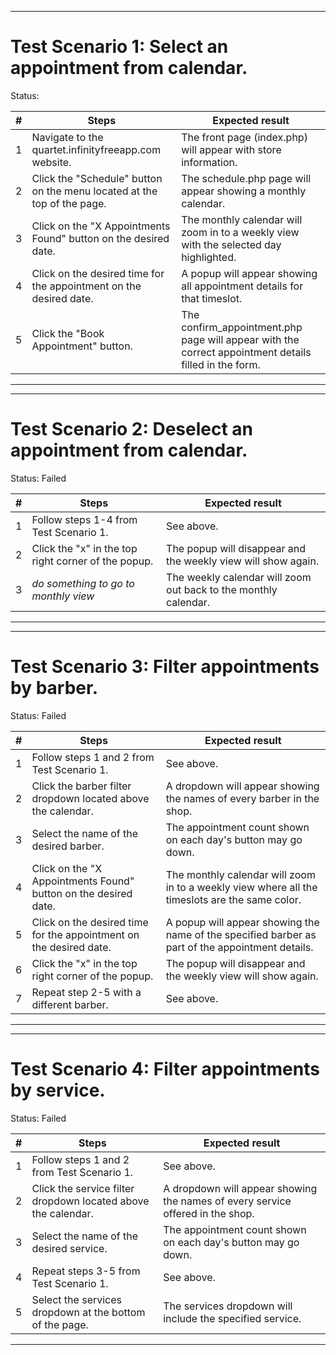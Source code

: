 ****************************************
# Test Scenario 1: Select an appointment from calendar.
Status:

| # | Steps | Expected result |
| --- | --- | --- |
| 1 | Navigate to the quartet.infinityfreeapp.com website. | The front page (index.php) will appear with store information. |
| 2 | Click the "Schedule" button on the menu located at the top of the page. | The schedule.php page will appear showing a monthly calendar. |
| 3 | Click on the "X Appointments Found" button on the desired date. | The monthly calendar will zoom in to a weekly view with the selected day highlighted. |
| 4 | Click on the desired time for the appointment on the desired date. | A popup will appear showing all appointment details for that timeslot. |
| 5 | Click the "Book Appointment" button. | The confirm_appointment.php page will appear with the correct appointment details filled in the form. |

****************************************

****************************************
# Test Scenario 2: Deselect an appointment from calendar.
Status: Failed

| # | Steps | Expected result |
| --- | --- | --- |
| 1 | Follow steps 1-4 from Test Scenario 1. | See above. |
| 2 | Click the "x" in the top right corner of the popup. | The popup will disappear and the weekly view will show again. |
| 3 | *do something to go to monthly view* | The weekly calendar will zoom out back to the monthly calendar. |

****************************************

****************************************
# Test Scenario 3: Filter appointments by barber.
Status: Failed

| # | Steps | Expected result |
| --- | --- | --- |
| 1 | Follow steps 1 and 2 from Test Scenario 1. | See above. |
| 2 | Click the barber filter dropdown located above the calendar. | A dropdown will appear showing the names of every barber in the shop. |
| 3 | Select the name of the desired barber. | The appointment count shown on each day's button may go down. |
| 4 | Click on the "X Appointments Found" button on the desired date. | The monthly calendar will zoom in to a weekly view where all the timeslots are the same color. |
| 5 | Click on the desired time for the appointment on the desired date. | A popup will appear showing the name of the specified barber as part of the appointment details. |
| 6 | Click the "x" in the top right corner of the popup. | The popup will disappear and the weekly view will show again. |
| 7 | Repeat step 2-5 with a different barber. | See above. |

****************************************

****************************************
# Test Scenario 4: Filter appointments by service.
Status: Failed

| # | Steps | Expected result |
| --- | --- | --- |
| 1 | Follow steps 1 and 2 from Test Scenario 1. | See above. |
| 2 | Click the service filter dropdown located above the calendar. | A dropdown will appear showing the names of every service offered in the shop. |
| 3 | Select the name of the desired service. | The appointment count shown on each day's button may go down. |
| 4 | Repeat steps 3-5 from Test Scenario 1. | See above. |
| 5 | Select the services dropdown at the bottom of the page. | The services dropdown will include the specified service. |

****************************************